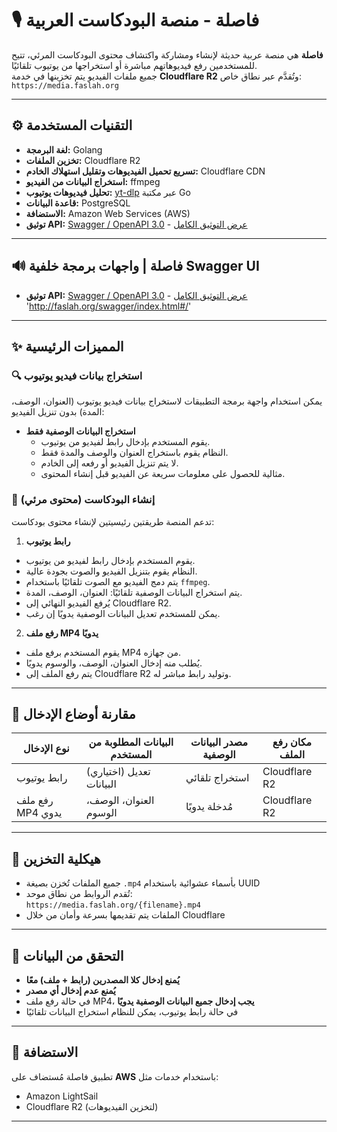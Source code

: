 # 🎙️ فاصلة - منصة البودكاست العربية

**فاصلة** هي منصة عربية حديثة لإنشاء ومشاركة واكتشاف محتوى البودكاست المرئي، تتيح للمستخدمين رفع فيديوهاتهم مباشرة أو استخراجها من يوتيوب تلقائيًا.  
جميع ملفات الفيديو يتم تخزينها في خدمة **Cloudflare R2** وتُقدَّم عبر نطاق خاص:  
`https://media.faslah.org`

---

## ⚙️ التقنيات المستخدمة

- **لغة البرمجة:** Golang
- **تخزين الملفات:** Cloudflare R2
- **تسريع تحميل الفيديوهات وتقليل استهلاك الخادم:** Cloudflare CDN
- **استخراج البيانات من الفيديو:** ffmpeg
- **تحليل فيديوهات يوتيوب:** [yt-dlp](https://github.com/yt-dlp/yt-dlp) عبر مكتبة Go
- **قاعدة البيانات:** PostgreSQL
- **الاستضافة:** Amazon Web Services (AWS)
- **توثيق API:** [Swagger / OpenAPI 3.0](http://faslah.org/swagger/index.html#/overview) - [عرض التوثيق الكامل](http://faslah.org/swagger/index.html#/)

---

## 🔊 فاصلة | واجهات برمجة خلفية Swagger UI
- **توثيق API:** [Swagger / OpenAPI 3.0](http://faslah.org/swagger/index.html#/overview) - [عرض التوثيق الكامل](http://faslah.org/swagger/index.html#/)
'http://faslah.org/swagger/index.html#/'

---

## ✨ المميزات الرئيسية

### 🔍 استخراج بيانات فيديو يوتيوب

يمكن استخدام واجهة برمجة التطبيقات لاستخراج بيانات فيديو يوتيوب (العنوان، الوصف، المدة) بدون تنزيل الفيديو:

- **استخراج البيانات الوصفية فقط**
  - يقوم المستخدم بإدخال رابط لفيديو من يوتيوب.
  - النظام يقوم باستخراج العنوان والوصف والمدة فقط.
  - لا يتم تنزيل الفيديو أو رفعه إلى الخادم.
  - مثالية للحصول على معلومات سريعة عن الفيديو قبل إنشاء المحتوى.

### 🧠 إنشاء البودكاست (محتوى مرئي)

تدعم المنصة طريقتين رئيسيتين لإنشاء محتوى بودكاست:

1. **رابط يوتيوب**
  - يقوم المستخدم بإدخال رابط لفيديو من يوتيوب.
  - النظام يقوم بتنزيل الفيديو والصوت بجودة عالية.
  - يتم دمج الفيديو مع الصوت تلقائيًا باستخدام `ffmpeg`.
  - يتم استخراج البيانات الوصفية تلقائيًا: العنوان، الوصف، المدة.
  - يُرفع الفيديو النهائي إلى Cloudflare R2.
  - يمكن للمستخدم تعديل البيانات الوصفية يدويًا إن رغب.

2. **رفع ملف MP4 يدويًا**
  - يقوم المستخدم برفع ملف MP4 من جهازه.
  - يُطلب منه إدخال العنوان، الوصف، والوسوم يدويًا.
  - يتم رفع الملف إلى Cloudflare R2 وتوليد رابط مباشر له.

---

## 🧪 مقارنة أوضاع الإدخال

| نوع الإدخال      | البيانات المطلوبة من المستخدم | مصدر البيانات الوصفية | مكان رفع الملف |
| ---------------- | ----------------------------- | --------------------- | -------------- |
| رابط يوتيوب      | (اختياري) تعديل البيانات      | استخراج تلقائي        | Cloudflare R2  |
| رفع ملف MP4 يدوي | العنوان، الوصف، الوسوم        | مُدخلة يدويًا         | Cloudflare R2  |

---

## 📁 هيكلية التخزين

- جميع الملفات تُخزن بصيغة `.mp4` بأسماء عشوائية باستخدام UUID
- تُقدم الروابط من نطاق موحد:  
  `https://media.faslah.org/{filename}.mp4`
- الملفات يتم تقديمها بسرعة وأمان من خلال Cloudflare

---

## 🔐 التحقق من البيانات

- **يُمنع إدخال كلا المصدرين (رابط + ملف) معًا**
- **يُمنع عدم إدخال أي مصدر**
- في حالة رفع ملف MP4، **يجب إدخال جميع البيانات الوصفية يدويًا**
- في حالة رابط يوتيوب، يمكن للنظام استخراج البيانات تلقائيًا

---

## 🚀 الاستضافة

تطبيق فاصلة مُستضاف على **AWS** باستخدام خدمات مثل:

- Amazon LightSail
- Cloudflare R2 (لتخزين الفيديوهات)

---
